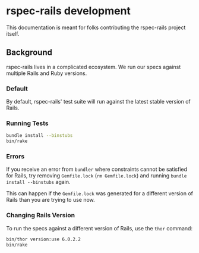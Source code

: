 # rspec-rails development

This documentation is meant for folks contributing the rspec-rails project
itself.

## Background

rspec-rails lives in a complicated ecosystem. We run our specs against multiple
Rails and Ruby versions.

### Default

By default, rspec-rails' test suite will run against the latest stable version
of Rails.

### Running Tests

```bash
bundle install --binstubs
bin/rake
```

### Errors

If you receive an error from `bundler` where constraints cannot be satisfied
for Rails, try removing `Gemfile.lock` (`rm Gemfile.lock`) and running `bundle
install --binstubs` again.

This can happen if the `Gemfile.lock` was generated for a different version of
Rails than you are trying to use now.

### Changing Rails Version

To run the specs against a different version of Rails, use the `thor` command:

```bash
bin/thor version:use 6.0.2.2
bin/rake
```

